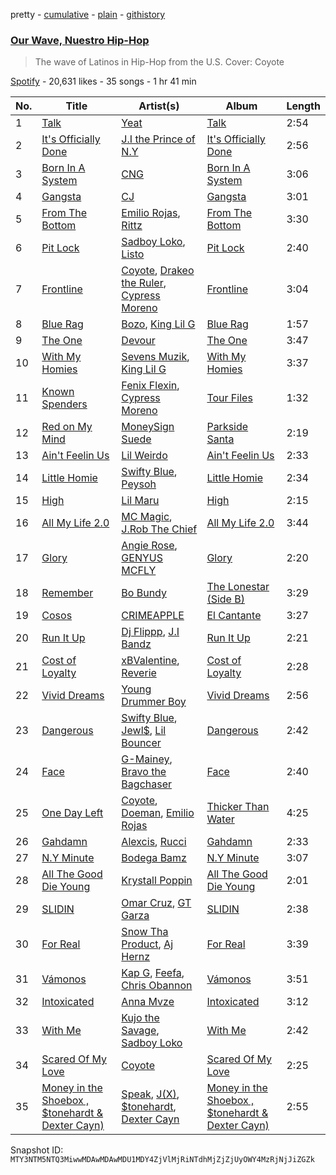 pretty - [cumulative](/playlists/cumulative/37i9dQZF1DX14V0XKu8GA9.md) - [plain](/playlists/plain/37i9dQZF1DX14V0XKu8GA9) - [githistory](https://github.githistory.xyz/mackorone/spotify-playlist-archive/blob/main/playlists/plain/37i9dQZF1DX14V0XKu8GA9)

### [Our Wave, Nuestro Hip\-Hop](https://open.spotify.com/playlist/37i9dQZF1DX14V0XKu8GA9)

> The wave of Latinos in Hip\-Hop from the U.S\. Cover: Coyote

[Spotify](https://open.spotify.com/user/spotify) - 20,631 likes - 35 songs - 1 hr 41 min

| No. | Title | Artist(s) | Album | Length |
|---|---|---|---|---|
| 1 | [Talk](https://open.spotify.com/track/0ypjMI7vHiDP4sLB1C0Qna) | [Yeat](https://open.spotify.com/artist/3qiHUAX7zY4Qnjx8TNUzVx) | [Talk](https://open.spotify.com/album/7dMwNA2bcmk60N4s27fk5e) | 2:54 |
| 2 | [It's Officially Done](https://open.spotify.com/track/0q4v62eDHaqkPYVWmkGOsO) | [J.I the Prince of N.Y](https://open.spotify.com/artist/2eqoJbzUGDwys5ENUkbT3h) | [It's Officially Done](https://open.spotify.com/album/7399tv9lmTGk3rNfC0woQD) | 2:56 |
| 3 | [Born In A System](https://open.spotify.com/track/3LHef8DQ2a7jMphnvSpmMz) | [CNG](https://open.spotify.com/artist/4zYi7nhOqLxJ9u2YE8Ysca) | [Born In A System](https://open.spotify.com/album/3L0SDWEUsPe0qeUrZWpcvG) | 3:06 |
| 4 | [Gangsta](https://open.spotify.com/track/4ytxpbnZGX43rcMW1esxnx) | [CJ](https://open.spotify.com/artist/7arQA31aZVS8yS6zUveWzb) | [Gangsta](https://open.spotify.com/album/2P89EHG7ewK38lrxqEUh27) | 3:01 |
| 5 | [From The Bottom](https://open.spotify.com/track/1BHuiXsUBW3nED6gKIXIWY) | [Emilio Rojas](https://open.spotify.com/artist/0ph1WGujzlmeYdaHfGf1co), [Rittz](https://open.spotify.com/artist/5sRhscbWRXFbjXtSZyfaWY) | [From The Bottom](https://open.spotify.com/album/4ozmhN28ssF2xD3S0tkg68) | 3:30 |
| 6 | [Pit Lock](https://open.spotify.com/track/2AyHR8cpwN5AE8b6LXxEX4) | [Sadboy Loko](https://open.spotify.com/artist/6RP0xHhRvtrYPkhO34F1gD), [Listo](https://open.spotify.com/artist/5sSLpAr0xoLVlbIRbJEj8j) | [Pit Lock](https://open.spotify.com/album/7a2jknztQ0lP5ixtbEIxZX) | 2:40 |
| 7 | [Frontline](https://open.spotify.com/track/50PDNBs87SWHijwXKCM35T) | [Coyote](https://open.spotify.com/artist/2k3jiPRh7ucbD6OmVTi1BD), [Drakeo the Ruler](https://open.spotify.com/artist/0p4ViyfJUTW0IT4SCBLexf), [Cypress Moreno](https://open.spotify.com/artist/4jE7aARJBLLaGyKNhEm6jk) | [Frontline](https://open.spotify.com/album/7o5wg3VJWGXlp27Tc6rM5j) | 3:04 |
| 8 | [Blue Rag](https://open.spotify.com/track/50nmYPB44NTrpizigC3lJG) | [Bozo](https://open.spotify.com/artist/0MmTKGQIOhXazVmd3IdOKp), [King Lil G](https://open.spotify.com/artist/6L3x3if9RVimruryD9LoFb) | [Blue Rag](https://open.spotify.com/album/3yy9CwnrNiZrCrzIoZ1p4C) | 1:57 |
| 9 | [The One](https://open.spotify.com/track/01Pfi7i0Kve9nTWQGyGYrd) | [Devour](https://open.spotify.com/artist/1rC6V966tijfNzIIIfATvG) | [The One](https://open.spotify.com/album/75hXgReGq2RApC1h02kutn) | 3:47 |
| 10 | [With My Homies](https://open.spotify.com/track/1D4lTRCZdSDfz7IaYKj47Y) | [Sevens Muzik](https://open.spotify.com/artist/2rz8oshkpXTxnFgGrJNfSW), [King Lil G](https://open.spotify.com/artist/6L3x3if9RVimruryD9LoFb) | [With My Homies](https://open.spotify.com/album/6jrOSts710hkWWHhKfxZbl) | 3:37 |
| 11 | [Known Spenders](https://open.spotify.com/track/3wgAR3emid7twGKTf1w0Rd) | [Fenix Flexin](https://open.spotify.com/artist/63GIj2yhFvX1Bzphb9JgVb), [Cypress Moreno](https://open.spotify.com/artist/4jE7aARJBLLaGyKNhEm6jk) | [Tour Files](https://open.spotify.com/album/5tV841HMNWVmlslSWL71xF) | 1:32 |
| 12 | [Red on My Mind](https://open.spotify.com/track/0XnVY1Ws3KQrRa6yMiS0Cs) | [MoneySign Suede](https://open.spotify.com/artist/5w61NhDHxboaPUjFZ9r2vh) | [Parkside Santa](https://open.spotify.com/album/6oKqbmIOIR3y4PS717x9KR) | 2:19 |
| 13 | [Ain't Feelin Us](https://open.spotify.com/track/4N2d8NxscU9beBTC3qhT6P) | [Lil Weirdo](https://open.spotify.com/artist/0ktQyBsFidxvy9e6naHXMo) | [Ain't Feelin Us](https://open.spotify.com/album/2BYsQs4YSUjJHrITZaRn7F) | 2:33 |
| 14 | [Little Homie](https://open.spotify.com/track/6TGY0XOK3espFFqeLkL3q8) | [Swifty Blue](https://open.spotify.com/artist/68CRxZTAqk19AznItZInip), [Peysoh](https://open.spotify.com/artist/27OdVby2oeFjM1C5XvC3hC) | [Little Homie](https://open.spotify.com/album/2i9595pc3gVJIMUVafVena) | 2:34 |
| 15 | [High](https://open.spotify.com/track/2nkPcGygBk0S7RTsWdFLr6) | [Lil Maru](https://open.spotify.com/artist/6tfVJrqicGpxRbz7q6NJ0L) | [High](https://open.spotify.com/album/7v6fz2Sq43ZReewY3UOUOP) | 2:15 |
| 16 | [All My Life 2.0](https://open.spotify.com/track/1CFmkTFyJU8BsqRIwE7Ut4) | [MC Magic](https://open.spotify.com/artist/3cuVSUrq0yoSSP7gpvI6q1), [J.Rob The Chief](https://open.spotify.com/artist/3eFvhpLbVKTlhGWaazeeG6) | [All My Life 2.0](https://open.spotify.com/album/5yBn27YRCXU6ABfchJESB0) | 3:44 |
| 17 | [Glory](https://open.spotify.com/track/545661gwwNUrfWaRlxGB8z) | [Angie Rose](https://open.spotify.com/artist/2vOqb0eO8aBj2dLpxlmscX), [GENYUS MCFLY](https://open.spotify.com/artist/0qCbHriiVyhxnZTpCEHbqA) | [Glory](https://open.spotify.com/album/7DqVpahFrtFI1cFHBvMdXr) | 2:20 |
| 18 | [Remember](https://open.spotify.com/track/1QCkjXXUc9XXBXa4Xb00ia) | [Bo Bundy](https://open.spotify.com/artist/5Tm0Q6noHS5KjlsvFwHoFS) | [The Lonestar \(Side B\)](https://open.spotify.com/album/06umNxBSyTAPfB3XYfn95D) | 3:29 |
| 19 | [Cosos](https://open.spotify.com/track/41Fjg2nCpGifEPc7BLKQNG) | [CRIMEAPPLE](https://open.spotify.com/artist/0giUOGLTAaVVbdr7aSwM0N) | [El Cantante](https://open.spotify.com/album/5AMPEhbfGqSNfhImCslYzS) | 3:27 |
| 20 | [Run It Up](https://open.spotify.com/track/1oUArtekFELwY7XvRUiSB1) | [Dj Flippp](https://open.spotify.com/artist/4MyJFvr1LOniuQPUcqa0aw), [J.I Bandz](https://open.spotify.com/artist/5uFHcYGhMBxkgjpBrWGpPK) | [Run It Up](https://open.spotify.com/album/0w2ljyq80oNCthKKKhS7Nl) | 2:21 |
| 21 | [Cost of Loyalty](https://open.spotify.com/track/4Ct6RqjdLtpw1eDGlwJKHE) | [xBValentine](https://open.spotify.com/artist/4THqvMsBc72amqxSB45LDu), [Reverie](https://open.spotify.com/artist/4K2C6TgREygMW8xo4jymq4) | [Cost of Loyalty](https://open.spotify.com/album/0ppVLYcxxEO9sF8oW6pFkS) | 2:28 |
| 22 | [Vivid Dreams](https://open.spotify.com/track/4vCPmZ6DG3g5ain2NnleN4) | [Young Drummer Boy](https://open.spotify.com/artist/29AiXKmv12zkDsiVwzTDng) | [Vivid Dreams](https://open.spotify.com/album/3iQ7hzgHsPdk6u6aIGpJtK) | 2:56 |
| 23 | [Dangerous](https://open.spotify.com/track/1w50Z3O8mqE3Sioor80Aft) | [Swifty Blue](https://open.spotify.com/artist/68CRxZTAqk19AznItZInip), [Jewl$](https://open.spotify.com/artist/17dg6WOJR4XH8y2yuNv5AF), [Lil Bouncer](https://open.spotify.com/artist/2K4Rk5N285uJvldQ6nenDh) | [Dangerous](https://open.spotify.com/album/1vyjmDQjPezDYw0NTxR7bK) | 2:42 |
| 24 | [Face](https://open.spotify.com/track/3xZTXYCcXMj7gAEw6PtcOA) | [G\-Mainey](https://open.spotify.com/artist/6iwdaFkSnuPOovNDg8Wx94), [Bravo the Bagchaser](https://open.spotify.com/artist/31t9hT68QYCDPWkkUVrQjY) | [Face](https://open.spotify.com/album/0mPlZdCyMtoDtHJOylRGzk) | 2:40 |
| 25 | [One Day Left](https://open.spotify.com/track/7MohmRhHrAwJ3kkAE5H02O) | [Coyote](https://open.spotify.com/artist/2k3jiPRh7ucbD6OmVTi1BD), [Doeman](https://open.spotify.com/artist/3AtopDTFDEWifbVQOUWz5F), [Emilio Rojas](https://open.spotify.com/artist/0ph1WGujzlmeYdaHfGf1co) | [Thicker Than Water](https://open.spotify.com/album/0Rm2QWl2jMihQP5Ml1398x) | 4:25 |
| 26 | [Gahdamn](https://open.spotify.com/track/3y1zka5AZI6PWmuSdfr681) | [Alexcis](https://open.spotify.com/artist/2tDA2vvMMRpi5GZL0hzqqj), [Rucci](https://open.spotify.com/artist/7q836WTO8OHUS85E2RyxxA) | [Gahdamn](https://open.spotify.com/album/5TH8rOxyKftcEGSsUXTxA0) | 2:33 |
| 27 | [N.Y Minute](https://open.spotify.com/track/0ix2WlhdehNXbRd2ONcj2P) | [Bodega Bamz](https://open.spotify.com/artist/6tIgdyPfc6RVQJKCDd9ep9) | [N.Y Minute](https://open.spotify.com/album/5dCxzCwyBmKntm5TkQZ1Q7) | 3:07 |
| 28 | [All The Good Die Young](https://open.spotify.com/track/4t1gQOs4QcrGgTrLZx3gGL) | [Krystall Poppin](https://open.spotify.com/artist/3DIquQWs6ZlFAKdahiPCwC) | [All The Good Die Young](https://open.spotify.com/album/0zjfydrXGgTQZ2H7GEo5WE) | 2:01 |
| 29 | [SLIDIN](https://open.spotify.com/track/6E6LxZeukHfwhFHCRpNJhc) | [Omar Cruz](https://open.spotify.com/artist/3H3t7VTapFSSQRRWlp5m28), [GT Garza](https://open.spotify.com/artist/7tycJ8FDKH2GES20CnUa4D) | [SLIDIN](https://open.spotify.com/album/48t5QLjlg4ubsqWlJLDBsk) | 2:38 |
| 30 | [For Real](https://open.spotify.com/track/6IzBIs6LHy8vs6mJfAoHvG) | [Snow Tha Product](https://open.spotify.com/artist/3p3jPcp8b7WL9XYj4xlsWj), [Aj Hernz](https://open.spotify.com/artist/6OkLZPqXXpKNEAGxE2bupm) | [For Real](https://open.spotify.com/album/482kHPPffbYQ6JW4ST1anV) | 3:39 |
| 31 | [Vámonos](https://open.spotify.com/track/0fK7iPZioWaRem2Mo0XQTy) | [Kap G](https://open.spotify.com/artist/6JvU33PZ8MtZyeFTESr09O), [Feefa](https://open.spotify.com/artist/52EfcUQ2nkatuNSusz3v7C), [Chris Obannon](https://open.spotify.com/artist/5CXhiclAFvebleCXKTcrf4) | [Vámonos](https://open.spotify.com/album/59CAbE0DUQ5arPot1kIopV) | 3:51 |
| 32 | [Intoxicated](https://open.spotify.com/track/3iXqT4RJIxiTDwBgGYk2fu) | [Anna Mvze](https://open.spotify.com/artist/3MbUJ6sIRDDAclLuqDfRCw) | [Intoxicated](https://open.spotify.com/album/3VRe7Q3WbWVvxohufXx1ea) | 3:12 |
| 33 | [With Me](https://open.spotify.com/track/2oDh8f3JLuLORqQWNsghbd) | [Kujo the Savage](https://open.spotify.com/artist/1yfzFDrzyENCByIZVkLdFn), [Sadboy Loko](https://open.spotify.com/artist/6RP0xHhRvtrYPkhO34F1gD) | [With Me](https://open.spotify.com/album/6sxDmYgvv43KjL9sMnDyiF) | 2:42 |
| 34 | [Scared Of My Love](https://open.spotify.com/track/1BOyx09F81OnamZyYU3jFL) | [Coyote](https://open.spotify.com/artist/2k3jiPRh7ucbD6OmVTi1BD) | [Scared Of My Love](https://open.spotify.com/album/7tUQWYXIXPA3ljIOJSqFeG) | 2:25 |
| 35 | [Money in the Shoebox , $tonehardt & Dexter Cayn\)](https://open.spotify.com/track/4tMk49Bo8eEj5wNQ2dLiwY) | [Speak](https://open.spotify.com/artist/6Ka6HfvQhsltXZAFT1bYbQ), [J\(X\)](https://open.spotify.com/artist/3qwnfFfieT2LWbd9hWUJbL), [$tonehardt](https://open.spotify.com/artist/6L0fEdbyPCFjfm8f0Ap58i), [Dexter Cayn](https://open.spotify.com/artist/2xOGNq8UOojSAnw31dYfq2) | [Money in the Shoebox , $tonehardt & Dexter Cayn\)](https://open.spotify.com/album/0e2WqMgxffeQDR5V29cAfk) | 2:55 |

Snapshot ID: `MTY3NTM5NTQ3MiwwMDAwMDAwMDU1MDY4ZjVlMjRiNTdhMjZjZjUyOWY4MzRjNjJiZGZk`

